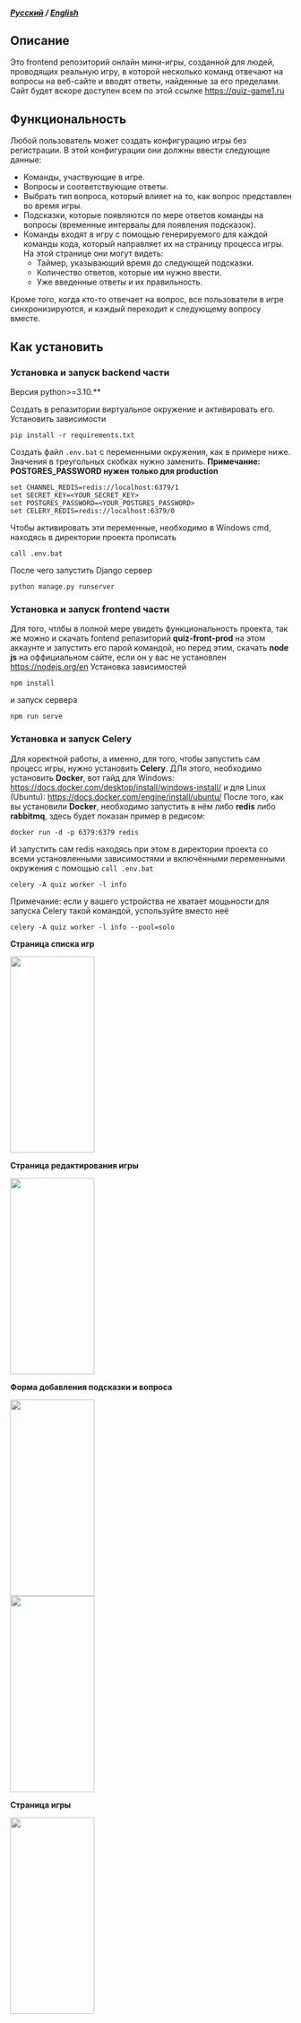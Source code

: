 ##### <a href="https://github.com/grimma2/quiz-front-prod">Русский</a> / <a href="https://github.com/grimma2/quiz-front-prod/blob/main2/README-en.md">English</a>
## Описание
Это frontend репозиторий онлайн мини-игры, созданной для людей, проводящих реальную игру, в которой несколько команд отвечают на вопросы на веб-сайте и вводят ответы, найденные за его пределами. Сайт будет вскоре доступен всем по этой ссылке https://quiz-game1.ru

## Функциональность
Любой пользователь может создать конфигурацию игры без регистрации. В этой конфигурации они должны ввести следующие данные:
- Команды, участвующие в игре.
- Вопросы и соответствующие ответы.
- Выбрать тип вопроса, который влияет на то, как вопрос представлен во время игры.
- Подсказки, которые появляются по мере ответов команды на вопросы (временные интервалы для появления подсказок).
- Команды входят в игру с помощью генерируемого для каждой команды кода, который направляет их на страницу процесса игры. На этой странице они могут видеть:
  - Таймер, указывающий время до следующей подсказки.
  - Количество ответов, которые им нужно ввести.
  - Уже введенные ответы и их правильность.

Кроме того, когда кто-то отвечает на вопрос, все пользователи в игре синхронизируются, и каждый переходит к следующему вопросу вместе.

## Как установить
### Установка и запуск backend части
Версия python>=3.10.**

Создать в репазитории виртуальное окружение и активировать его.
Установить зависимости
```
pip install -r requirements.txt
```

Создать файл <code>.env.bat</code> с переменными окружения, как в примере ниже. Значения в треугольных скобках нужно заменить.
**Примечание: POSTGRES_PASSWORD нужен только для production**
```
set CHANNEL_REDIS=redis://localhost:6379/1
set SECRET_KEY=<YOUR_SECRET_KEY>
set POSTGRES_PASSWORD=<YOUR_POSTGRES_PASSWORD>
set CELERY_REDIS=redis://localhost:6379/0
```
Чтобы активировать эти переменные, необходимо в Windows cmd, находясь в директории проекта прописать
```
call .env.bat
```

После чего запустить Django сервер
```
python manage.py runserver
```

### Установка и запуск frontend части
Для того, чтлбы в полной мере увидеть функциональность проекта, так же можно и скачать fontend репазиторий **quiz-front-prod** на этом аккаунте и запустить его парой командой, но перед этим, скачать **node js** на оффициальном сайте, если он у вас не установлен https://nodejs.org/en
Установка зависимостей
```
npm install
```
и запуск сервера
```
npm run serve
```

### Установка и запуск Celery
Для коректной работы, а именно, для того, чтобы запустить сам процесс игры, нужно установить **Celery**. ДЛя этого, необходимо установить **Docker**, вот гайд для Windows:
https://docs.docker.com/desktop/install/windows-install/ и для Linux (Ubuntu): https://docs.docker.com/engine/install/ubuntu/
После того, как вы установили **Docker**, необходимо запустить в нём либо **redis** либо **rabbitmq**, здесь будет показан пример в редисом:
```
docker run -d -p 6379:6379 redis
```
И запустить сам redis находясь при этом в директории проекта со всеми установленными зависимостями и включёнными переменными окружения с помощью <code>call .env.bat</code>
```
celery -A quiz worker -l info
```
Примечание: если у вашего устройства не хватает мощьности для запуска Celery такой командой, успользуйте вместо неё
```
celery -A quiz worker -l info --pool=solo
```

**Страница списка игр**
<div><img src="https://github.com/grimma2/quiz-back-prod/assets/80467627/1c43e873-d71e-46e0-98cd-1d0008c015ee" width="150px" height="350px" /></div>

**Страница редактирования игры**
<div><img src="https://github.com/grimma2/quiz-back-prod/assets/80467627/d00eab14-7b99-428e-ac9d-6c66e6396108" width="150px" height="350px" /></div>

**Форма добавления подсказки и вопроса**
<div><img src="https://github.com/grimma2/quiz-back-prod/assets/80467627/7af6d7cc-db93-4047-a22d-1b01db95c4e5" width="150px" height="350px" /></div>
<div><img src="https://github.com/grimma2/quiz-back-prod/assets/80467627/ae31c481-0743-4e15-8e16-2292ed1616a0" width="150px" height="350px" /></div>

**Страница игры**
<div><img src="https://github.com/grimma2/quiz-back-prod/assets/80467627/62e3367c-1570-4a02-9a44-82a028794ab6" width="150px" height="350px" /></div>



